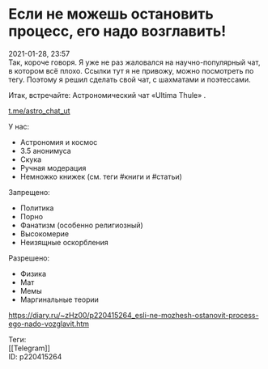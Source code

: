 Если не можешь остановить процесс, его надо возглавить!
========================================================

   
 2021-01-28, 23:57   
  Так, короче говоря. Я уже не раз жаловался на научно-популярный чат, в котором всё плохо. Ссылки тут я не привожу, можно посмотреть по тегу. Поэтому я решил сделать свой чат, с шахматами и поэтессами.   
   
 Итак, встречайте: Астрономический чат «‎Ultima Thule» .   
   
  [t.me/astro\_chat\_ut](https://t.me/astro_chat_ut)    
   
 У нас:   
 * Астрономия и космос   
 * 3.5 анонимуса   
 * Скука   
 * Ручная модерация   
 * Немножко книжек (см. теги #книги и #статьи)   
   
 Запрещено:   
 * Политика   
 * Порно   
 * Фанатизм (особенно религиозный)   
 * Высокомерие   
 * Неизящные оскорбления   
   
 Разрешено:   
 * Физика   
 * Мат   
 * Мемы   
 * Маргинальные теории   
    
 <https://diary.ru/~zHz00/p220415264_esli-ne-mozhesh-ostanovit-process-ego-nado-vozglavit.htm>   
   
 Теги:   
 [[Telegram]]   
 ID: p220415264